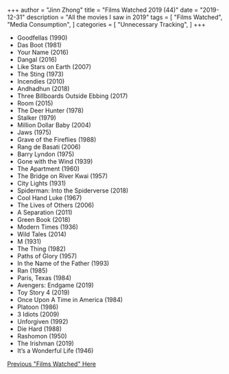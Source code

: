 +++
author = "Jinn Zhong"
title = "Films Watched 2019 (44)"
date = "2019-12-31"
description = "All the movies I saw in 2019"
tags = [
    "Films Watched",
    "Media Consumption",
]
categories = [
    "Unnecessary Tracking",
]
+++

* Goodfellas (1990)
* Das Boot (1981)
* Your Name (2016)
* Dangal (2016)
* Like Stars on Earth (2007)
* The Sting (1973)
* Incendies (2010)
* Andhadhun (2018)
* Three Billboards Outside Ebbing (2017)
* Room (2015)
* The Deer Hunter (1978)
* Stalker (1979)
* Million Dollar Baby (2004)
* Jaws (1975)
* Grave of the Fireflies (1988)
* Rang de Basati (2006)
* Barry Lyndon (1975)
* Gone with the Wind (1939)
* The Apartment (1960)
* The Bridge on River Kwai (1957)
* City Lights (1931)
* Spiderman: Into the Spiderverse (2018)
* Cool Hand Luke (1967)
* The Lives of Others (2006) 
* A Separation (2011)
* Green Book (2018)
* Modern Times (1936)
* Wild Tales (2014)
* M (1931)
* The Thing (1982)
* Paths of Glory (1957)
* In the Name of the Father (1993)
* Ran (1985)
* Paris, Texas (1984)
* Avengers: Endgame (2019)
* Toy Story 4 (2019)
* Once Upon A Time in America (1984)
* Platoon (1986)
* 3 Idiots (2009)
* Unforgiven (1992)
* Die Hard (1988)
* Rashomon (1950)
* The Irishman (2019)
* It’s a Wonderful Life (1946)

[Previous "Films Watched" Here](https://journal.jinnzhong.com/tags/films-watched/)
